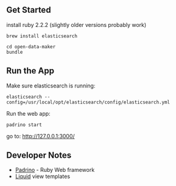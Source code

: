 
## Get Started

install ruby 2.2.2 (slightly older versions probably work)

```
brew install elasticsearch

cd open-data-maker
bundle
```

## Run the App

Make sure elasticsearch is running:
```
elasticsearch --config=/usr/local/opt/elasticsearch/config/elasticsearch.yml
```

Run the web app:
```
padrino start
```

go to: http://127.0.0.1:3000/


## Developer Notes

* [Padrino](http://www.padrinorb.com/) - Ruby Web framework
* [Liquid](http://liquidmarkup.org/) view templates
